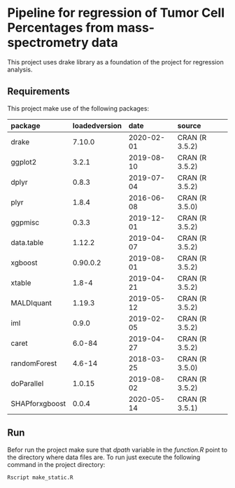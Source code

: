 # Pipeline for regression of Tumor Cell Percentages from mass-spectrometry data

This project uses drake library as a foundation of the project for regression analysis.

## Requirements

This project make use of the following packages:

| package       |loadedversion |date       |source                             |
|:--------------|:-------------|:----------|:----------------------------------|
|drake          |7.10.0        |2020-02-01 |CRAN (R 3.5.2)                     |
|ggplot2        |3.2.1         |2019-08-10 |CRAN (R 3.5.2)                     |
|dplyr          |0.8.3         |2019-07-04 |CRAN (R 3.5.2)                     |
|plyr           |1.8.4         |2016-06-08 |CRAN (R 3.5.0)                     |
|ggpmisc        |0.3.3         |2019-12-01 |CRAN (R 3.5.2)                     |
|data.table     |1.12.2        |2019-04-07 |CRAN (R 3.5.2)                     |
|xgboost        |0.90.0.2      |2019-08-01 |CRAN (R 3.5.2)                     |
|xtable         |1.8-4         |2019-04-21 |CRAN (R 3.5.2)                     |
|MALDIquant     |1.19.3        |2019-05-12 |CRAN (R 3.5.2)                     |
|iml            |0.9.0         |2019-02-05 |CRAN (R 3.5.2)                     |
|caret          |6.0-84        |2019-04-27 |CRAN (R 3.5.2)                     |
|randomForest   |4.6-14        |2018-03-25 |CRAN (R 3.5.0)                     |
|doParallel     |1.0.15        |2019-08-02 |CRAN (R 3.5.2)                     |
|SHAPforxgboost |0.0.4         |2020-05-14 |CRAN (R 3.5.1)                     |

## Run
Befor run the project make sure that *dpath* variable in the *function.R* point to the directory where data files are. To run just execute the following command in the project directory:
```
Rscript make_static.R
```
